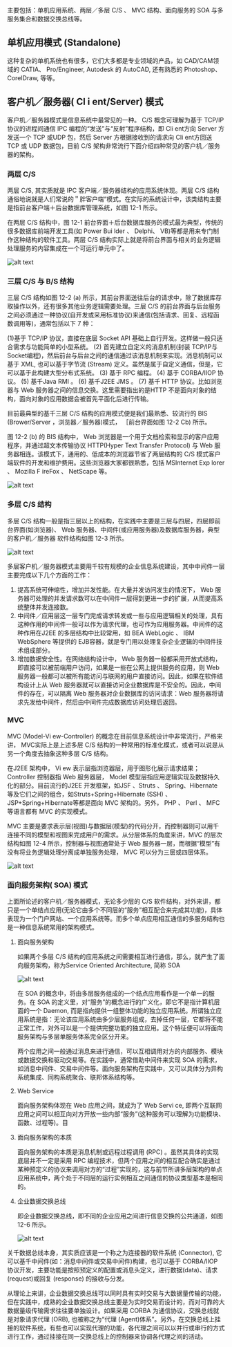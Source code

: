主要包括：单机应用系统、两层／多层 C/S 、 MVC 结构、面向服务的 SOA 与多服务集合和数据交换总线等。



## 单机应用模式 (Standalone)

这种复杂的单机系统也有很多，它们大多都是专业领域的产品，如 CAD/CAM领域的 CATIA、 Pro/Engineer, Autodesk 的 AutoCAD, 还有熟悉的 Photoshop、 CorelDraw, 等等。

## 客户机／服务器( Cl i ent/Server) 模式

客户机／服务器模式是信息系统中最常见的一种。 C/S 概念可理解为基于 TCP/IP 协议的进程间通信 IPC 编程的“发送”与“反射”程序结构，即 Cli ent方向 Server 方发送一个 TCP 或UDP 包，然后 Server 方根据接收到的请求向 Cli ent方回送 TCP 或 UDP 数据包，目前 C/S 架构非常流行下面介绍四种常见的客户机／服务器的架构。


### 两层 C/S
两层 C/S, 其实质就是 IPC 客户端／服务器结构的应用系统体现。两层 C/S 结构通俗地说就是人们常说的＂胖客户端“模式。在实际的系统设计中，该类结构主要是指前台客户端＋后台数据库管理系统，如图 12-1 所示。

在两层 C/S 结构中，图 12-1 前台界面＋后台数据库服务的模式最为典型，传统的很多数据库前端开发工具(如 Power Bui lder 、 Delphi、 VB)等都是用来专门制作这种结构的软件工具。两层 C/S 结构实际上就是将前台界面与相关的业务逻辑处理服务的内容集成在一个可运行单元中了。

![alt text](2_1信息系统常用4种架构模型/两层客户机服务器架构.png)




### 三层 C/S 与 B/S 结构
三层 C/S 结构如图 12-2 (a) 所示，其前台界面送往后台的请求中，除了数据库存取操作以外，还有很多其他业务逻辑需要处理。三层 C/S 的前台界面与后台服务之间必须通过一种协议(自开发或采用标准协议)来通信(包括请求、回复、远程函数调用等)，通常包括以下 7 种：

(1)基于 TCP/IP 协议，直接在底层 Socket API 基础上自行开发。这样做一般只适合需求与功能简单的小型系统。
(2) 首先建立自定义的消息机制(封装 TCP/IP与 Socket编程)，然后前台与后台之间的通信通过该消息机制来实现。消息机制可以基于 XML, 也可以基于字节流 (Stream) 定义。虽然是属于自定义通信，但是，它可以基于此构建大型分布式系统。
(3) 基于 RPC 编程。
(4) 基于 CORBA/IIOP 协议。
(5) 基千Java RMI 。
(6) 基千J2EE JMS 。
(7) 基千 HTTP 协议。比如浏览器与 Web 服务器之间的信息交换。这里需要指出的是HTTP 不是面向对象的结构，面向对象的应用数据会被首先平面化后进行传输。


目前最典型的基千三层 C/S 结构的应用模式便是我们最熟悉、较流行的 BIS (Brower/Server ，浏览器／服务器)模式， ［前台界面如图 12-2 Cb) 所示。

图 12-2 (b) 的 BIS 结构中， Web 浏览器是一个用于文档检索和显示的客户应用程序，并通过超文本传输协议 HTTP(Hyper Text Transfer Protocol) 与 Web 服务器相连。该模式下，通用的、低成本的浏览器节省了两层结构的 C/S 模式客户端软件的开发和维护费用。这些浏览器大家都很熟悉，包括 MSInternet Exp lorer 、 Mozilla F ireFox 、 NetScape 等。


![alt text](2_1信息系统常用4种架构模型/三层CS与BS架构.png)



### 多层 C/S 结构

多层 C/S 结构一般是指三层以上的结构，在实践中主要是三层与四层，四层即前台界面(如浏览器)、 Web 服务器、中间件(或应用服务器)及数据库服务器，典型的客户机／服务器
软件结构如图 12-3 所示。

![alt text](2_1信息系统常用4种架构模型/多层客户机与服务器架构.png)

多层客户机／服务器模式主要用千较有规模的企业信息系统建设，其中中间件一层主要完成以下几个方面的工作：
1. 提高系统可伸缩性，增加并发性能。在大量并发访问发生的情况下， Web 服务器可处理的并发请求数可以在中间件一层得到更进一步的扩展，从而提高系统整体并发连接数。
2. 中间件／应用层这一层专门完成请求转发或一些与应用逻辑相关的处理，具有这种作用的中间件一般可以作为请求代理，也可作为应用服务器。中间件的这种作用在J2EE 的多层结构中比较常用，如 BEA WebLogic 、 IBM WebSphere 等提供的 EJB容器，就是专门用以处理复杂企业逻辑的中间件技术组成部分。
3. 增加数据安全性。在网络结构设计中， Web 服务器一般都采用开放式结构，即直接可以被前端用户访问，如果是一些在公网上提供服务的应用，则 Web 服务器一般都可以被所有能访问与联网的用户直接访问。因此，如果在软件结构设计上从 Web 服务器就可以直接访问企业数据库是不安全的。因此，中间件的存在，可以隔离 Web 服务器对企业数据库的访问请求：Web 服务器将请求先发给中间件，然后由中间件完成数据库访问处理后返回。


### MVC

MVC  (Model-Vi ew-Controller) 的概念在目前信息系统设计中非常流行，严格来讲， MVC实际上是上述多层 C/S 结构的一种常用的标准化模式，或者可以说是从另一个角度去抽象这种多层 C/S 结构。

在J2EE 架构中， Vi ew 表示层指浏览器层，用于图形化展示请求结果； Controller 控制器指 Web 服务器层， Model 模型层指应用逻辑实现及数据持久化的部分。目前流行的J2EE 开发框架，如JSF 、Struts 、 Spring、Hibernate 等及它们之间的组合，如Struts+Spring+Hibernate  (SSH) 、JSP+Spring+Hibernate等都是面向 MVC 架构的。另外， PHP 、 Perl 、 MFC 等语言都有 MVC 的实现模式。


MVC 主要是要求表示层(视图)与数据层(模型)的代码分开，而控制器则可以用千连接不同的模型和视图来完成用户的需求。从分层体系的角度来讲，MVC 的层次结构如图 12-4 所示，控制器与视图通常处于 Web 服务器一层，而根据“模型”有没有将业务逻辑处理分离成单独服务处理， MVC 可以分为三层或四层体系。

![alt text](2_1信息系统常用4种架构模型/MVC架构的分层体系.png)



### 面向服务架构( SOA) 模式

上面所论述的客户机／服务器模式，无论多少层的 C/S 软件结构，对外来讲，都只是一个单结点应用(无论它由多个不同层的“服务”相互配合来完成其功能)，具体表现为一个门户网站、一个应用系统等。而多个单点应用相互通信的多服务结构也是一种信息系统常用的架构模式。


1. 面向服务架构

    如果两个多层 C/S 结构的应用系统之间需要相互进行通信，那么，就产生了面向服务架构，称为Service Oriented Architecture, 简称 SOA

    ![alt text](2_1信息系统常用4种架构模型/多服务结构.png)

    在 SOA 的概念中，将由多层服务组成的一个结点应用看作是一个单一的服务。在 SOA 的定义里，对“服务”的概念进行的广义化，即它不是指计算机层面的一个 Daemon, 而是指向提供一组整体功能的独立应用系统。所谓独立应用系统是指：无论该应用系统由多少层服务组成，去掉任何一层，它都将不能正常工作，对外可以是一个提供完整功能的独立应用。这个特征便可以将面向服务架构与多层单服务体系完全区分开来。

    两个应用之间一般通过消息来进行通信，可以互相调用对方的内部服务、模块或数据交换和驱动交易等。在实践中，通常借助中间件来实现 SOA 的需求，如消息中间件、交易中间件等。面向服务架构在实践中，又可以具体分为异构系统集成、同构系统聚合、联邦体系结构等。


2. Web Service 

    面向服务架构体现在 Web 应用之间，就成为了 Web Servi ce, 即两个互联网应用之间可以相互向对方开放一些内部“服务”(这种服务可以理解为功能模块、函数、过程等)。目

3. 面向服务架构的本质

    面向服务架构的本质是消息机制或远程过程调用 (RPC) 。虽然其具体的实现底层并不一定是采用 RPC 编程技术，但两个应用之间的相互配合确实是通过某种预定义的协议来调用对方的“过程”实现的，这与前节所讲多层架构的单点应用系统中，两个处于不同层的运行实例相互之间通信的协议类型基本是相同的。


4. 企业数据交换总线

    即企业数据交换总线，即不同的企业应用之间进行信息交换的公共通道，如图 12-6 所示。


    ![alt text](2_1信息系统常用4种架构模型/企业数据交换总线架构.png)


关千数据总线本身，其实质应该是一个称之为连接器的软件系统 (Connector), 它可以基千中间件(如：消息中间件或交易中间件)构建，也可以基于 CORBA/IIOP 协议开发，主要功能是按照预定义的配置或消息头定义，进行数据(data)、请求 (request)或回复 (response) 的接收与分发。

从理论上来讲，企业数据交换总线可以同时具有实时交易与大数据量传输的功能，但在实践中，成熟的企业数据交换总线主要是为实时交易而设计的，而对可靠的大数据量级传输需求往往要单独设计。如果采用 CORBA 为通信协议，交换总线就是对象请求代理 (ORB), 也被称之为“代理 (Agent)体系”。另外，在交换总线上挂接的软件系统，有些也可以实现代理的功能，各代理之间可以以并行或串行的方式进行工作，通过挂接在同一交换总线上的控制器来协调各代理之间的活动。














































